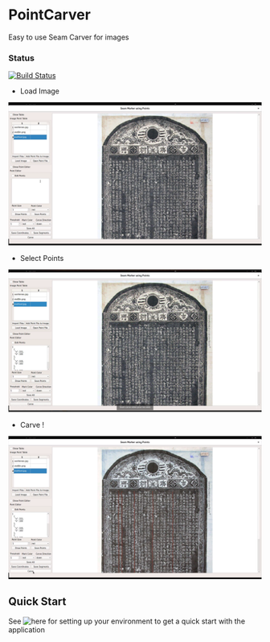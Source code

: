 # PointCarver
Easy to use Seam Carver for images


### Status

[![Build Status](https://travis-ci.com/D-K-E/PointCarver.svg?branch=master)](https://travis-ci.com/D-K-E/PointCarver)


- Load Image

![Image Loaded](docs/carverLoadImage.png?raw=true "loaded image")

- Select Points

![Image Points Selected](docs/carverSelectPoints.png?raw=true "points selected image")

- Carve !

![Image Carve](docs/carverCarve.png?raw=true "carved image")

## Quick Start

See ![here](docs/quickStart.rst "quick start") for setting up your environment
to get a quick start with the application
